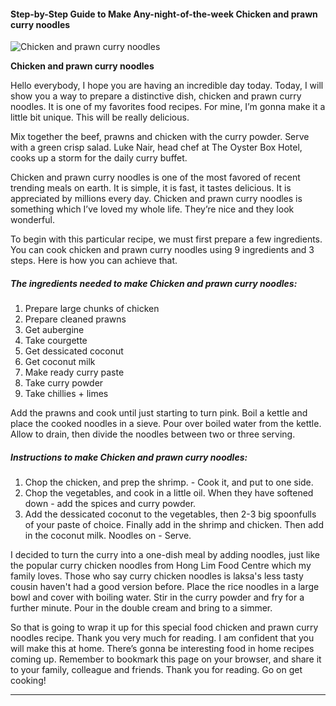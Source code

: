             

#### Step-by-Step Guide to Make Any-night-of-the-week Chicken and prawn curry noodles

![Chicken and prawn curry noodles](https://img-global.cpcdn.com/recipes/55cb65d4f97116bc/751x532cq70/chicken-and-prawn-curry-noodles-recipe-main-photo.jpg)

**Chicken and prawn curry noodles**

Hello everybody, I hope you are having an incredible day today. Today, I will show you a way to prepare a distinctive dish, chicken and prawn curry noodles. It is one of my favorites food recipes. For mine, I’m gonna make it a little bit unique. This will be really delicious.

Mix together the beef, prawns and chicken with the curry powder. Serve with a green crisp salad. Luke Nair, head chef at The Oyster Box Hotel, cooks up a storm for the daily curry buffet.

Chicken and prawn curry noodles is one of the most favored of recent trending meals on earth. It is simple, it is fast, it tastes delicious. It is appreciated by millions every day. Chicken and prawn curry noodles is something which I’ve loved my whole life. They’re nice and they look wonderful.

To begin with this particular recipe, we must first prepare a few ingredients. You can cook chicken and prawn curry noodles using 9 ingredients and 3 steps. Here is how you can achieve that.

##### The ingredients needed to make Chicken and prawn curry noodles:

1.  Prepare large chunks of chicken
2.  Prepare cleaned prawns
3.  Get aubergine
4.  Take courgette
5.  Get dessicated coconut
6.  Get coconut milk
7.  Make ready curry paste
8.  Take curry powder
9.  Take chillies + limes

Add the prawns and cook until just starting to turn pink. Boil a kettle and place the cooked noodles in a sieve. Pour over boiled water from the kettle. Allow to drain, then divide the noodles between two or three serving.

##### Instructions to make Chicken and prawn curry noodles:

1.  Chop the chicken, and prep the shrimp. - Cook it, and put to one side.
2.  Chop the vegetables, and cook in a little oil. When they have softened down - add the spices and curry powder.
3.  Add the dessicated coconut to the vegetables, then 2-3 big spoonfulls of your paste of choice. Finally add in the shrimp and chicken. Then add in the coconut milk. Noodles on - Serve.

I decided to turn the curry into a one-dish meal by adding noodles, just like the popular curry chicken noodles from Hong Lim Food Centre which my family loves. Those who say curry chicken noodles is laksa's less tasty cousin haven't had a good version before. Place the rice noodles in a large bowl and cover with boiling water. Stir in the curry powder and fry for a further minute. Pour in the double cream and bring to a simmer.

So that is going to wrap it up for this special food chicken and prawn curry noodles recipe. Thank you very much for reading. I am confident that you will make this at home. There’s gonna be interesting food in home recipes coming up. Remember to bookmark this page on your browser, and share it to your family, colleague and friends. Thank you for reading. Go on get cooking!

* * *